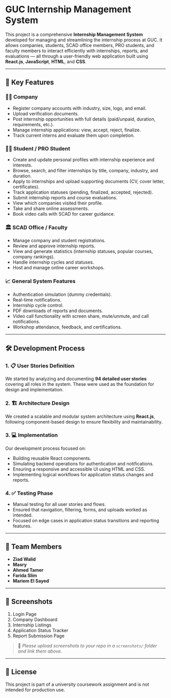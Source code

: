 # GUC Internship Management System

This project is a comprehensive **Internship Management System** developed for managing and streamlining the internship process at GUC. It allows companies, students, SCAD office members, PRO students, and faculty members to interact efficiently with internships, reports, and evaluations — all through a user-friendly web application built using **React.js**, **JavaScript**, **HTML**, and **CSS**.

---

## 🌟 Key Features

### 👨‍💼 Company
- Register company accounts with industry, size, logo, and email.
- Upload verification documents.
- Post internship opportunities with full details (paid/unpaid, duration, requirements, etc.).
- Manage internship applications: view, accept, reject, finalize.
- Track current interns and evaluate them upon completion.

### 🧑‍🎓 Student / PRO Student
- Create and update personal profiles with internship experience and interests.
- Browse, search, and filter internships by title, company, industry, and duration.
- Apply to internships and upload supporting documents (CV, cover letter, certificates).
- Track application statuses (pending, finalized, accepted, rejected).
- Submit internship reports and course evaluations.
- View which companies visited their profile.
- Take and share online assessments.
- Book video calls with SCAD for career guidance.

### 🏛️ SCAD Office / Faculty
- Manage company and student registrations.
- Review and approve internship reports.
- View and generate statistics (internship statuses, popular courses, company rankings).
- Handle internship cycles and statuses.
- Host and manage online career workshops.

### 📈 General System Features
- Authentication simulation (dummy credentials).
- Real-time notifications.
- Internship cycle control.
- PDF downloads of reports and documents.
- Video call functionality with screen share, mute/unmute, and call notifications.
- Workshop attendance, feedback, and certifications.

---

## 🛠️ Development Process

### 1. 📋 User Stories Definition
We started by analyzing and documenting **94 detailed user stories** covering all roles in the system. These were used as the foundation for design and implementation.

### 2. 🏗️ Architecture Design
We created a scalable and modular system architecture using **React.js**, following component-based design to ensure flexibility and maintainability.

### 3. 💻 Implementation
Our development process focused on:
- Building reusable React components.
- Simulating backend operations for authentication and notifications.
- Ensuring a responsive and accessible UI using HTML and CSS.
- Implementing logical workflows for application status changes and reports.

### 4. ✅ Testing Phase
- Manual testing for all user stories and flows.
- Ensured that navigation, filtering, forms, and uploads worked as intended.
- Focused on edge cases in application status transitions and reporting features.

---

## 👥 Team Members

- **Ziad Walid**
- **Masry**
- **Ahmed Tamer**
- **Farida Slim**
- **Mariem El Sayed**

---

## 📸 Screenshots

<!-- Add screenshots here -->
1. Login Page
2. Company Dashboard
3. Internship Listings
4. Application Status Tracker
5. Report Submission Page

> 📌 *Please upload screenshots to your repo in a `screenshots/` folder and link them above.*

---

## 📄 License
This project is part of a university coursework assignment and is not intended for production use.

